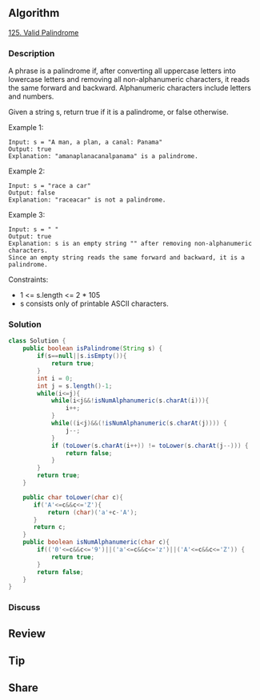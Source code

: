 ## Algorithm

[125. Valid Palindrome](https://leetcode.com/problems/valid-palindrome/)

### Description

A phrase is a palindrome if, after converting all uppercase letters into lowercase letters and removing all non-alphanumeric characters, it reads the same forward and backward. Alphanumeric characters include letters and numbers.

Given a string s, return true if it is a palindrome, or false otherwise.


Example 1:

```
Input: s = "A man, a plan, a canal: Panama"
Output: true
Explanation: "amanaplanacanalpanama" is a palindrome.
```

Example 2:

```
Input: s = "race a car"
Output: false
Explanation: "raceacar" is not a palindrome.
```

Example 3:

```
Input: s = " "
Output: true
Explanation: s is an empty string "" after removing non-alphanumeric characters.
Since an empty string reads the same forward and backward, it is a palindrome.
```

Constraints:

- 1 <= s.length <= 2 * 105
- s consists only of printable ASCII characters.

### Solution

```java
class Solution {
    public boolean isPalindrome(String s) {
        if(s==null||s.isEmpty()){
            return true;
        }
        int i = 0;
        int j = s.length()-1;
        while(i<=j){
            while(i<j&&!isNumAlphanumeric(s.charAt(i))){
                i++;
            }
            while((i<j)&&(!isNumAlphanumeric(s.charAt(j)))) {
                j--;
            }
            if (toLower(s.charAt(i++)) != toLower(s.charAt(j--))) {
                return false;
            }
        }
        return true;
    }

    public char toLower(char c){
       if('A'<=c&&c<='Z'){
           return (char)('a'+c-'A');
       }
       return c;
    }
    public boolean isNumAlphanumeric(char c){
        if(('0'<=c&&c<='9')||('a'<=c&&c<='z')||('A'<=c&&c<='Z')) {
            return true;
        }
        return false;
    }
}
```

### Discuss

## Review


## Tip


## Share
